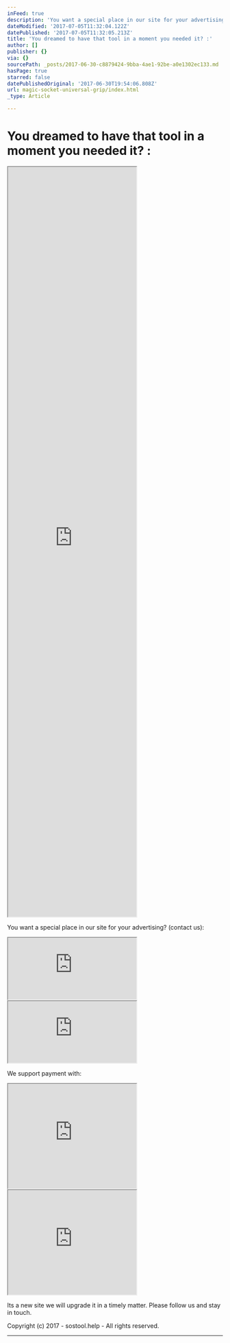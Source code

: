 ```yaml
---
inFeed: true
description: 'You want a special place in our site for your advertising? (contact us):'
dateModified: '2017-07-05T11:32:04.122Z'
datePublished: '2017-07-05T11:32:05.213Z'
title: 'You dreamed to have that tool in a moment you needed it? :'
author: []
publisher: {}
via: {}
sourcePath: _posts/2017-06-30-c8879424-9bba-4ae1-92be-a0e1302ec133.md
hasPage: true
starred: false
datePublishedOriginal: '2017-06-30T19:54:06.808Z'
url: magic-socket-universal-grip/index.html
_type: Article

---
```

# **You dreamed to have that tool in a moment you needed it? :**

<iframe src="https://the-grid.github.io/ed-userhtml/?g=eJx9kM1qwzAQhO95CqFDsSH-i0lcWsuFPkHoodeiSptYwUZitbHjt68ctb0UCmIR384Ow7TaTMxowccl82QRsqpqqqbc73nXFmHZbdo4vULjiNHiQHCCGxUXOclIOfOoBO-JnH8qCulcDmo2Old2LKIkv_iXH-sHLUl-uEHSyeIolNUQURggdmXVZGV4NWeql-iBBL_SKXtcI0W37v84Hbsd0eqrole0swdMuArWZ4sG_BHwzc6i5ls-GZi9OKPRya7c1ikbjKfkUKaM5OcA6y-ovk-X96C-iwPzIFH1d7LeBBJK_Nth-vybeBPr_AI9-3rU" height="1750" style=""></iframe>

You want a special place in our site for your advertising? (contact us):

<iframe src="https://the-grid.github.io/ed-userhtml/?g=eJyNzUEKwjAQQNGrhDlAE5TWVpqCiniB7ENsxya0MWE6osc3Cw_g_vN-74QnfGjwzPkoZXbET6StQk6UqjFFee7afW1PTa0aZc1lDeNSuS1_QBhHM7IGa1KGoQ9xFvdEE5IGBWKj8X_2hvxD3VrEK3skfEWLpvQg3mFir-Gwa0F4DLMvTafKU7rhC654P08" height="144" style=""></iframe>

<iframe src="https://the-grid.github.io/ed-userhtml/?g=eJwljksOgjAUAK_SvL0tHwNRKTsTV16hecADqqUlbZXI6UXZzWpmKmSjp17CGON8FsLNZDm1i-546yYx3taxBBbRDxQlqMagfQIL8WNIgntFoy2drbN0aZzvyO8MdaWngQXf7uKwmXFqMATsnD_grHnIOU64OotL-Kd6bSiI4pSru3urrFBZkuYqSVVSqvTIH_MADM02cf3dAdt7EhJgoq4E1l8REEPj" height="144" style=""></iframe>

We support payment with:

<iframe src="https://the-grid.github.io/ed-userhtml/?g=eJyVUsFq4zAQ_RWtLtmFOHIvXWijQm8tNGDooUczlqa2ElkjpElM9utXdhoobPfQg8S8x2g0895sf1SVaODcgBcv1JOoqoctQ-dRdJQsJi1rKQx6H8FaF3otbz6IHMEsRMHgXR-0NBgYkywVUjn2H1qxna_03wQQQ8J3LQfmmO-UmqZpE-EcwW8MjWrCDmLMaoxRXegqUjxGKdixRy2faLpO80bpkKWgYLwzBy33cIJskot8N7lgadpQxPBz9c2vVuvV23OzECVkIt9B0oHWwpMBdhQWYF1Cw5Qc5gVnBj5ewhHD8fqmNER-rpD1GfNaJMzuz6z-BU7O8qBv6tt6LQZ0_cD6d12vft2XRD6mIN7BZ7wvwrmxFzmZr5Sjbl9aydep5k6cUeOBe-WL4-px175256ZpR9OecmtNC7jZx15-3gDwrOWHso_GYGQIBsUO0mH2FT57q5b9edh-sVp_AVjh104" height="244" style=""></iframe>

<iframe src="https://the-grid.github.io/ed-userhtml/?g=eJwtj8FqwzAMhl8lCOpjUjIoNKs7dhnsvntwHCU2VSxjKzPZ0y9dBrr9-qTvv_kpmQWrnKwGJxJz1zSllHoyFgfmR215aSKtsw-5yc4k7IdVhEMdXXxzCSf9xE4v76f2Y5_MWZipdkhRkdl4FX0AveU1iMr-B3VeDJFaePCE_aGgJa2oih_F6ctVOfSzE92elYnxc4TqSOByheo_g_YMVZaNUMPAacTUBQ74yt-YJuLSOT-OGPYdm5jIh1lDYKj-3h2Ahv3ErsLlK5mQ414v2E3D0wXut-ZQu_8CtY1p5A" height="244" style=""></iframe>

Its a new site we will upgrade it in a timely matter. Please follow us and stay in touch.

Copyright (c) 2017 - sostool.help - All rights reserved.

---